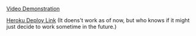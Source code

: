 [Video Demonstration](https://drive.google.com/file/d/1HqoRtFnezkwlSISr_sUxpAn2NDth73jd/view?usp=sharing)

[Heroku Deploy Link](https://umass-course-review.herokuapp.com/) (It doens't work as of now, but who knows if it might just decide to work sometime in the future.)